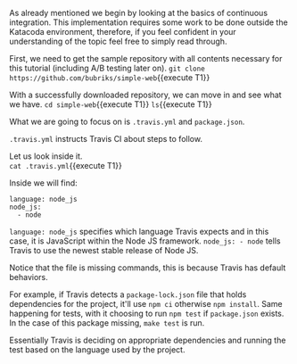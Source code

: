 As already mentioned we begin by looking at the basics of continuous integration. This implementation requires some work to be done outside the Katacoda environment, therefore, if you feel confident in your understanding of the topic feel free to simply read through.

First, we need to get the sample repository with all contents necessary for this tutorial (including A/B testing later on).
`git clone https://github.com/bubriks/simple-web`{{execute T1}}

With a successfully downloaded repository, we can move in and see what we have.
`cd simple-web`{{execute T1}}
`ls`{{execute T1}}

What we are going to focus on is `.travis.yml` and `package.json`.

`.travis.yml` instructs Travis CI about steps to follow.  

Let us look inside it.  
`cat .travis.yml`{{execute T1}}

Inside we will find:
```
language: node_js
node_js:
  - node
```

`language: node_js` specifies which language Travis expects and in this case, it is JavaScript within the Node JS framework. 
`node_js: - node` tells Travis to use the newest stable release of Node JS.

Notice that the file is missing commands, this is because Travis has default behaviors. 

For example, if Travis detects a `package-lock.json` file that holds dependencies for the project, it'll use `npm ci` otherwise `npm install`.
Same happening for tests, with it choosing to run `npm test` if `package.json` exists. In the case of this package missing, `make test` is run.

Essentially Travis is deciding on appropriate dependencies and running the test based on the language used by the project.
